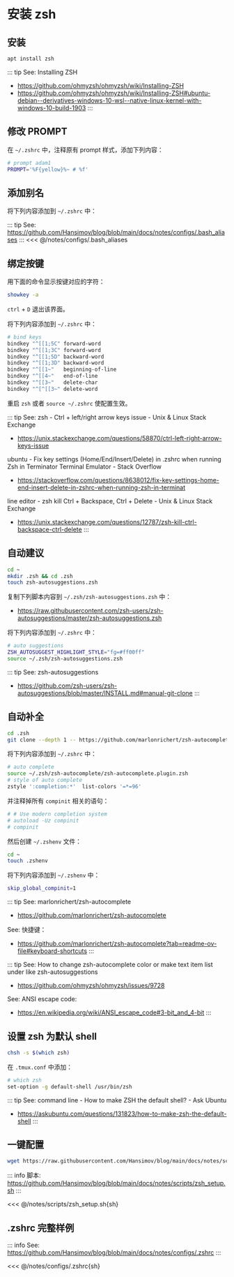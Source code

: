 # 安装 zsh

## 安装

```sh
apt install zsh
```

::: tip See: Installing ZSH
- https://github.com/ohmyzsh/ohmyzsh/wiki/Installing-ZSH
- https://github.com/ohmyzsh/ohmyzsh/wiki/Installing-ZSH#ubuntu-debian--derivatives-windows-10-wsl--native-linux-kernel-with-windows-10-build-1903
:::

## 修改 PROMPT

在 `~/.zshrc` 中，注释原有 prompt 样式，添加下列内容：

```sh
# prompt adam1
PROMPT='%F{yellow}%~ # %f'
```

## 添加别名

将下列内容添加到 `~/.zshrc` 中：

::: tip See: https://github.com/Hansimov/blog/blob/main/docs/notes/configs/.bash_aliases
:::
<<< @/notes/configs/.bash_aliases

## 绑定按键
用下面的命令显示按键对应的字符：

```sh
showkey -a
```

`ctrl` + `D` 退出该界面。

将下列内容添加到 `~/.zshrc` 中：

```sh
# bind keys
bindkey "^[[1;5C" forward-word
bindkey "^[[1;3C" forward-word
bindkey "^[[1;5D" backward-word
bindkey "^[[1;3D" backward-word
bindkey "^[[1~"   beginning-of-line
bindkey "^[[4~"   end-of-line
bindkey "^[[3~"   delete-char
bindkey "^[^[[3~" delete-word
```

重启 `zsh` 或者 `source ~/.zshrc` 使配置生效。

::: tip See: zsh - Ctrl + left/right arrow keys issue - Unix & Linux Stack Exchange
* https://unix.stackexchange.com/questions/58870/ctrl-left-right-arrow-keys-issue

ubuntu - Fix key settings (Home/End/Insert/Delete) in .zshrc when running Zsh in Terminator Terminal Emulator - Stack Overflow
* https://stackoverflow.com/questions/8638012/fix-key-settings-home-end-insert-delete-in-zshrc-when-running-zsh-in-terminat

line editor - zsh kill Ctrl + Backspace, Ctrl + Delete - Unix & Linux Stack Exchange
* https://unix.stackexchange.com/questions/12787/zsh-kill-ctrl-backspace-ctrl-delete
:::

## 自动建议

```sh
cd ~
mkdir .zsh && cd .zsh
touch zsh-autosuggestions.zsh
```

复制下列脚本内容到 `~/.zsh/zsh-autosuggestions.zsh` 中：

- https://raw.githubusercontent.com/zsh-users/zsh-autosuggestions/master/zsh-autosuggestions.zsh


将下列内容添加到 `~/.zshrc` 中：

```sh
# auto suggestions
ZSH_AUTOSUGGEST_HIGHLIGHT_STYLE="fg=#ff00ff"
source ~/.zsh/zsh-autosuggestions.zsh
```

::: tip See: zsh-autosuggestions
- https://github.com/zsh-users/zsh-autosuggestions/blob/master/INSTALL.md#manual-git-clone
:::


## 自动补全

```sh
cd .zsh
git clone --depth 1 -- https://github.com/marlonrichert/zsh-autocomplete.git
```

将下列内容添加到 `~/.zshrc` 中：

```sh
# auto complete
source ~/.zsh/zsh-autocomplete/zsh-autocomplete.plugin.zsh
# style of auto complete
zstyle ':completion:*'  list-colors '=*=96'
```

并注释掉所有 `compinit` 相关的语句：

```sh
# # Use modern completion system
# autoload -Uz compinit
# compinit
```

然后创建 `~/.zshenv` 文件：

```sh
cd ~
touch .zshenv
```

将下列内容添加到 `~/.zshenv` 中：

```sh
skip_global_compinit=1
```

::: tip See: marlonrichert/zsh-autocomplete
* https://github.com/marlonrichert/zsh-autocomplete

See: 快捷键：
* https://github.com/marlonrichert/zsh-autocomplete?tab=readme-ov-file#keyboard-shortcuts
:::

::: tip See: How to change zsh-autocomplete color or make text item list under like zsh-autosuggestions
- https://github.com/ohmyzsh/ohmyzsh/issues/9728

See: ANSI escape code:
- https://en.wikipedia.org/wiki/ANSI_escape_code#3-bit_and_4-bit
:::


## 设置 zsh 为默认 shell

```sh
chsh -s $(which zsh)
```

在 `.tmux.conf` 中添加：

```sh
# which zsh
set-option -g default-shell /usr/bin/zsh
```

::: tip See: command line - How to make ZSH the default shell? - Ask Ubuntu
- https://askubuntu.com/questions/131823/how-to-make-zsh-the-default-shell
:::

## 一键配置

```sh
wget https://raw.githubusercontent.com/Hansimov/blog/main/docs/notes/scripts/zsh_setup.sh -O ~/zsh_setup.sh && chmod +x ~/zsh_setup.sh && ~/zsh_setup.sh
```

::: info 脚本: https://github.com/Hansimov/blog/blob/main/docs/notes/scripts/zsh_setup.sh
:::

<<< @/notes/scripts/zsh_setup.sh{sh}

## .zshrc 完整样例

::: info See: https://github.com/Hansimov/blog/blob/main/docs/notes/configs/.zshrc
:::

<<< @/notes/configs/.zshrc{sh}

